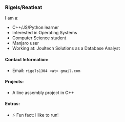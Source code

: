### Rigels/Reatleat

I am a:
- C++/JS/Python learner
- Interested in Operating Systems
- Computer Science student
- Manjaro user
- Working at: Joultech Solutions as a Database Analyst


#### Contact Information:
- Email: `rigels1304 <at> gmail.com`

#### Projects:

- A line assembly project in C++


#### Extras:

- ⚡ Fun fact: I like to run!

